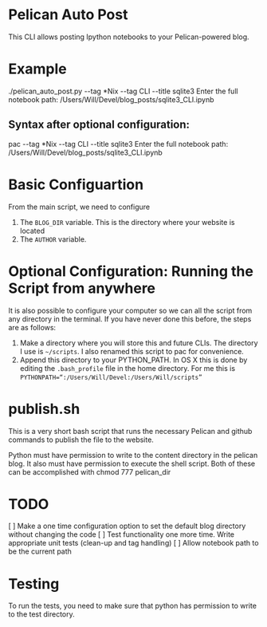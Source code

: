 # Pelican Auto Post
This CLI allows posting Ipython notebooks to your Pelican-powered blog.

# Example
./pelican_auto_post.py --tag *Nix --tag CLI  --title sqlite3
Enter the full notebook path: /Users/Will/Devel/blog_posts/sqlite3_CLI.ipynb

## Syntax after optional configuration:
pac --tag *Nix --tag CLI  --title sqlite3
Enter the full notebook path: /Users/Will/Devel/blog_posts/sqlite3_CLI.ipynb


# Basic Configuartion
From the main script, we need to configure

1. The `BLOG_DIR` variable. This is the directory where your website is located
2. The `AUTHOR` variable. 

# Optional Configuration: Running the Script from anywhere
It is also possible to configure your computer so we can all the script from any directory in the terminal. 
If you have never done this before, the steps are as follows:

1. Make a directory where you will store this and future CLIs. The directory I use is `~/scripts`. I also renamed this script to pac 
for convenience. 
2. Append this directory to your PYTHON_PATH. In OS X this is done by editing the `.bash_profile` file in the home directory. 
For me this is `PYTHONPATH=“:/Users/Will/Devel:/Users/Will/scripts”` 
    



# publish.sh
This is a very short bash script that runs the necessary Pelican and github commands to publish the file to the website. 

Python must have permission to write to the content directory in the pelican blog. 
It also must have permission to execute the shell script. Both of these can be accomplished with chmod 777 pelican_dir

# TODO

[ ]  Make a one time configuration option to set the default blog directory without changing the code
[ ] Test functionality one more time. Write appropriate unit tests (clean-up and tag handling)
[ ] Allow notebook path to be the current path



# Testing
To run the tests, you need to make sure that python has permission to write to the test directory.